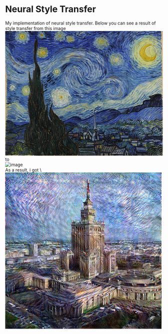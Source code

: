 # Neural Style Transfer
My implementation of neural style transfer. Below you can see a result of style transfer from this image <br />
![image](/gallery/input_images/StarryNight.jpg) <br />
to
<br />
![image](/gallery/input_images/PKiN.jpg) <br />
As a result, i got \ ![image](gallery/created_pictures/image_39.jpg)
